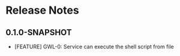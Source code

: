 Release Notes
========

## 0.1.0-SNAPSHOT
* [FEATURE] GWL-0: Service can execute the shell script from file
